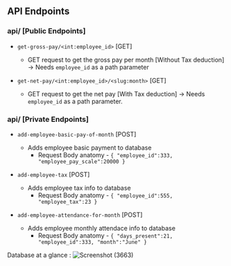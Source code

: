 ## API Endpoints
  ### api/  [Public Endpoints]
  
  * `get-gross-pay/<int:employee_id>` [GET]
    * GET request to get the gross pay per month [Without Tax deduction] -> Needs `employee_id` as a path parameter
   
      
  * `get-net-pay/<int:employee_id>/<slug:month>` [GET]
    * GET request to get the net pay [With Tax deduction] -> Needs `employee_id` as a path parameter.
   
 ### api/  [Private  Endpoints]
 
  * `add-employee-basic-pay-of-month` [POST]
    * Adds employee basic payment to database 
      * Request Body anatomy - `{
    "employee_id":333,
    "employee_pay_scale":20000
}`

  * `add-employee-tax` [POST]
     * Adds employee tax info to database 
       * Request Body anatomy - `{
    "employee_id":555,
    "employee_tax":23
}`

  * `add-employee-attendance-for-month` [POST]
     * Adds employee monthly attendace info to database 
       * Request Body anatomy - `{
    "days_present":21,
    "employee_id":333,
    "month":"June"
}`

Database at a glance :
![Screenshot (3663)](https://github.com/damodar-d/payroll_dashboard/assets/79585993/40643f13-a285-4da9-99e0-bbefceafc03e)
